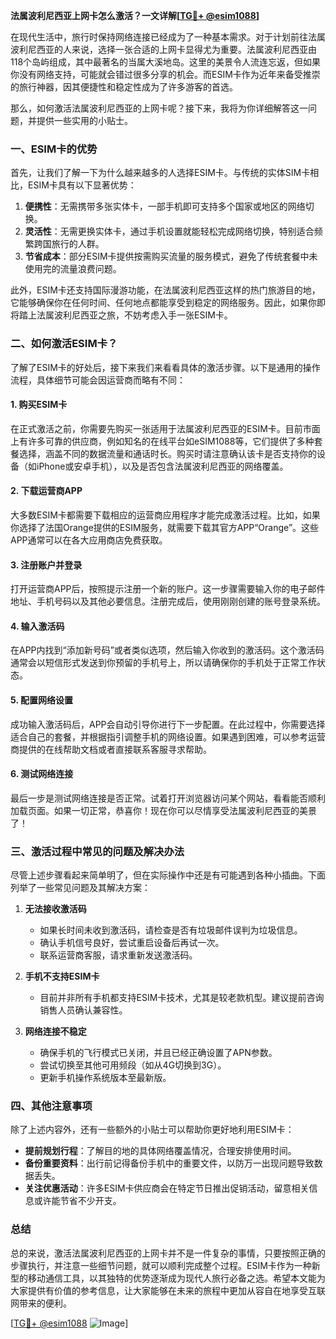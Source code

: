 **法属波利尼西亚上网卡怎么激活？一文详解[[TG💪+ @esim1088](https://t.me/s/esim1088)]**

在现代生活中，旅行时保持网络连接已经成为了一种基本需求。对于计划前往法属波利尼西亚的人来说，选择一张合适的上网卡显得尤为重要。法属波利尼西亚由118个岛屿组成，其中最著名的当属大溪地岛。这里的美景令人流连忘返，但如果你没有网络支持，可能就会错过很多分享的机会。而ESIM卡作为近年来备受推崇的旅行神器，因其便捷性和稳定性成为了许多游客的首选。

那么，如何激活法属波利尼西亚的上网卡呢？接下来，我将为你详细解答这一问题，并提供一些实用的小贴士。

### 一、ESIM卡的优势

首先，让我们了解一下为什么越来越多的人选择ESIM卡。与传统的实体SIM卡相比，ESIM卡具有以下显著优势：

1. **便携性**：无需携带多张实体卡，一部手机即可支持多个国家或地区的网络切换。
2. **灵活性**：无需更换实体卡，通过手机设置就能轻松完成网络切换，特别适合频繁跨国旅行的人群。
3. **节省成本**：部分ESIM卡提供按需购买流量的服务模式，避免了传统套餐中未使用完的流量浪费问题。

此外，ESIM卡还支持国际漫游功能，在法属波利尼西亚这样的热门旅游目的地，它能够确保你在任何时间、任何地点都能享受到稳定的网络服务。因此，如果你即将踏上法属波利尼西亚之旅，不妨考虑入手一张ESIM卡。

### 二、如何激活ESIM卡？

了解了ESIM卡的好处后，接下来我们来看看具体的激活步骤。以下是通用的操作流程，具体细节可能会因运营商而略有不同：

#### 1. 购买ESIM卡

在正式激活之前，你需要先购买一张适用于法属波利尼西亚的ESIM卡。目前市面上有许多可靠的供应商，例如知名的在线平台如eSIM1088等，它们提供了多种套餐选择，涵盖不同的数据流量和通话时长。购买时请注意确认该卡是否支持你的设备（如iPhone或安卓手机），以及是否包含法属波利尼西亚的网络覆盖。

#### 2. 下载运营商APP

大多数ESIM卡都需要下载相应的运营商应用程序才能完成激活过程。比如，如果你选择了法国Orange提供的ESIM服务，就需要下载其官方APP“Orange”。这些APP通常可以在各大应用商店免费获取。

#### 3. 注册账户并登录

打开运营商APP后，按照提示注册一个新的账户。这一步骤需要输入你的电子邮件地址、手机号码以及其他必要信息。注册完成后，使用刚刚创建的账号登录系统。

#### 4. 输入激活码

在APP内找到“添加新号码”或者类似选项，然后输入你收到的激活码。这个激活码通常会以短信形式发送到你预留的手机号上，所以请确保你的手机处于正常工作状态。

#### 5. 配置网络设置

成功输入激活码后，APP会自动引导你进行下一步配置。在此过程中，你需要选择适合自己的套餐，并根据指引调整手机的网络设置。如果遇到困难，可以参考运营商提供的在线帮助文档或者直接联系客服寻求帮助。

#### 6. 测试网络连接

最后一步是测试网络连接是否正常。试着打开浏览器访问某个网站，看看能否顺利加载页面。如果一切正常，恭喜你！现在你可以尽情享受法属波利尼西亚的美景了！

### 三、激活过程中常见的问题及解决办法

尽管上述步骤看起来简单明了，但在实际操作中还是有可能遇到各种小插曲。下面列举了一些常见问题及其解决方案：

1. **无法接收激活码**
   - 如果长时间未收到激活码，请检查是否有垃圾邮件误判为垃圾信息。
   - 确认手机信号良好，尝试重启设备后再试一次。
   - 联系运营商客服，请求重新发送激活码。

2. **手机不支持ESIM卡**
   - 目前并非所有手机都支持ESIM卡技术，尤其是较老款机型。建议提前咨询销售人员确认兼容性。

3. **网络连接不稳定**
   - 确保手机的飞行模式已关闭，并且已经正确设置了APN参数。
   - 尝试切换至其他可用频段（如从4G切换到3G）。
   - 更新手机操作系统版本至最新版。

### 四、其他注意事项

除了上述内容外，还有一些额外的小贴士可以帮助你更好地利用ESIM卡：

- **提前规划行程**：了解目的地的具体网络覆盖情况，合理安排使用时间。
- **备份重要资料**：出行前记得备份手机中的重要文件，以防万一出现问题导致数据丢失。
- **关注优惠活动**：许多ESIM卡供应商会在特定节日推出促销活动，留意相关信息或许能节省不少开支。

### 总结

总的来说，激活法属波利尼西亚的上网卡并不是一件复杂的事情，只要按照正确的步骤执行，并注意一些细节问题，就可以顺利完成整个过程。ESIM卡作为一种新型的移动通信工具，以其独特的优势逐渐成为现代人旅行必备之选。希望本文能为大家提供有价值的参考信息，让大家能够在未来的旅程中更加从容自在地享受互联网带来的便利。

[[TG💪+ @esim1088](https://t.me/s/esim1088) ![Image](https://i.postimg.cc/4NQfJmqS/Snipaste-2025-05-13-00-14-12.png)]
